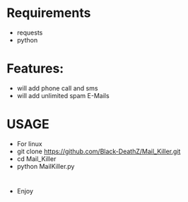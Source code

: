 # Requirements

* requests
* python

# Features:
* will add phone call and sms 
* will  add unlimited spam E-Mails

# USAGE
* For linux
* git clone https://github.com/Black-DeathZ/Mail_Killer.git
* cd Mail_Killer
* python MailKiller.py

#
* Enjoy
